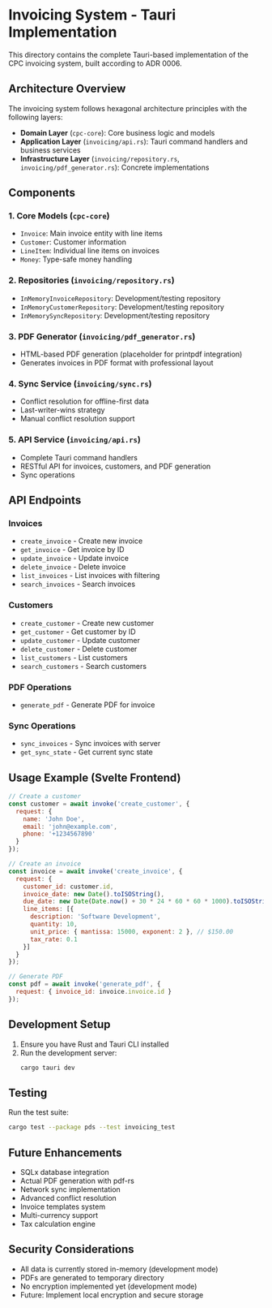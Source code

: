 # Invoicing System - Tauri Implementation

This directory contains the complete Tauri-based implementation of the CPC invoicing system, built according to ADR 0006.

## Architecture Overview

The invoicing system follows hexagonal architecture principles with the following layers:

- **Domain Layer** (`cpc-core`): Core business logic and models
- **Application Layer** (`invoicing/api.rs`): Tauri command handlers and business services
- **Infrastructure Layer** (`invoicing/repository.rs`, `invoicing/pdf_generator.rs`): Concrete implementations

## Components

### 1. Core Models (`cpc-core`)
- `Invoice`: Main invoice entity with line items
- `Customer`: Customer information
- `LineItem`: Individual line items on invoices
- `Money`: Type-safe money handling

### 2. Repositories (`invoicing/repository.rs`)
- `InMemoryInvoiceRepository`: Development/testing repository
- `InMemoryCustomerRepository`: Development/testing repository  
- `InMemorySyncRepository`: Development/testing repository

### 3. PDF Generator (`invoicing/pdf_generator.rs`)
- HTML-based PDF generation (placeholder for printpdf integration)
- Generates invoices in PDF format with professional layout

### 4. Sync Service (`invoicing/sync.rs`)
- Conflict resolution for offline-first data
- Last-writer-wins strategy
- Manual conflict resolution support

### 5. API Service (`invoicing/api.rs`)
- Complete Tauri command handlers
- RESTful API for invoices, customers, and PDF generation
- Sync operations

## API Endpoints

### Invoices
- `create_invoice` - Create new invoice
- `get_invoice` - Get invoice by ID
- `update_invoice` - Update invoice
- `delete_invoice` - Delete invoice
- `list_invoices` - List invoices with filtering
- `search_invoices` - Search invoices

### Customers
- `create_customer` - Create new customer
- `get_customer` - Get customer by ID
- `update_customer` - Update customer
- `delete_customer` - Delete customer
- `list_customers` - List customers
- `search_customers` - Search customers

### PDF Operations
- `generate_pdf` - Generate PDF for invoice

### Sync Operations
- `sync_invoices` - Sync invoices with server
- `get_sync_state` - Get current sync state

## Usage Example (Svelte Frontend)

```javascript
// Create a customer
const customer = await invoke('create_customer', {
  request: {
    name: 'John Doe',
    email: 'john@example.com',
    phone: '+1234567890'
  }
});

// Create an invoice
const invoice = await invoke('create_invoice', {
  request: {
    customer_id: customer.id,
    invoice_date: new Date().toISOString(),
    due_date: new Date(Date.now() + 30 * 24 * 60 * 60 * 1000).toISOString(),
    line_items: [{
      description: 'Software Development',
      quantity: 10,
      unit_price: { mantissa: 15000, exponent: 2 }, // $150.00
      tax_rate: 0.1
    }]
  }
});

// Generate PDF
const pdf = await invoke('generate_pdf', {
  request: { invoice_id: invoice.invoice.id }
});
```

## Development Setup

1. Ensure you have Rust and Tauri CLI installed
2. Run the development server:
   ```bash
   cargo tauri dev
   ```

## Testing

Run the test suite:
```bash
cargo test --package pds --test invoicing_test
```

## Future Enhancements

- SQLx database integration
- Actual PDF generation with pdf-rs
- Network sync implementation
- Advanced conflict resolution
- Invoice templates system
- Multi-currency support
- Tax calculation engine

## Security Considerations

- All data is currently stored in-memory (development mode)
- PDFs are generated to temporary directory
- No encryption implemented yet (development mode)
- Future: Implement local encryption and secure storage